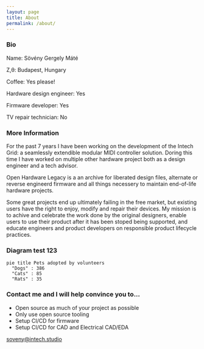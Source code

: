 ```yaml
---
layout: page
title: About
permalink: /about/
---
```

### Bio

Name: Sövény Gergely Máté

Z,θ: Budapest, Hungary

Coffee: Yes please!

Hardware design engineer: Yes

Firmware developer: Yes

TV repair technician: No

### More Information

For the past 7 years I have been working on the development of the Intech Grid: a seamlessly extendible modular MIDI controller solution. Doring this time I have worked on multiple other hardware project both as a design engineer and a tech advisor.

Open Hardware Legacy is a an archive for liberated design files, alternate or reverse engineerd firmware and all things necessery to maintain end-of-life hardware projects.

Some great projects end up ultimately failing in the free market, but existing users have the right to enjoy, modify and repair their devices. My mission is to achive and celebrate the work done by the original designers, enable users to use their product after it has been stoped being supported, and educate engineers and product developers on responsible product lifecycle practices. 

### Diagram test 123
```mermaid
pie title Pets adopted by volunteers
  "Dogs" : 386
  "Cats" : 85
  "Rats" : 35
```

### Contact me and I will help convince you to... 
- Open source as much of your project as possible
- Only use open source tooling
- Setup CI/CD for firmware
- Setup CI/CD for CAD and Electrical CAD/EDA

[soveny@intech.studio](mailto:soveny@intech.studio)
